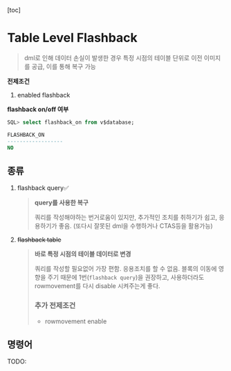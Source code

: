 [toc]

# Table Level Flashback

> dml로 인해 데이터 손실이 발생한 경우
> 특정 시점의 테이블  단위로 이전 이미지를 공급, 이를 통해 복구 가능

**전제조건** 

1. enabled flashback

**flashback on/off 여부**

```sql
SQL> select flashback_on from v$database;

FLASHBACK_ON
------------------
NO
```

## 종류

1. flashback query✅
   
   > **query를 사용한 복구**
   >
   > 쿼리를 작성해야하는 번거로움이 있지만,
   > 추가적인 조치를 취하기가 쉽고, 응용하기가 좋음.
   > (또다시 잘못된 dml을 수행하거나 CTAS등을 활용가능)
2. ~~flashback table~~
   
   > **바로 특정 시점의 테이블 데이터로 변경**
   >
   > 쿼리를 작성할 필요없어 가장 편함.
   > 응용조치를 할 수 없음.
   > 블록의 이동에 영향을 주기 때문에 1번(`flashback query`)을 권장하고, 사용하더라도 rowmovement를 다시 disable 시켜주는게 좋다.
   >
   > ### 추가 전제조건
   >
   > - rowmovement enable

## 명령어

TODO:
